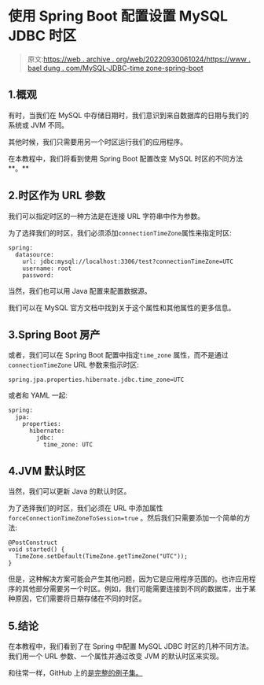 # 使用 Spring Boot 配置设置 MySQL JDBC 时区

> 原文:[https://web . archive . org/web/20220930061024/https://www . bael dung . com/MySQL-JDBC-time zone-spring-boot](https://web.archive.org/web/20220930061024/https://www.baeldung.com/mysql-jdbc-timezone-spring-boot)

## 1.概观

有时，当我们在 MySQL 中存储日期时，我们意识到来自数据库的日期与我们的系统或 JVM 不同。

其他时候，我们只需要用另一个时区运行我们的应用程序。

在本教程中，我们将看到使用 Spring Boot 配置改变 MySQL 时区的不同方法**。**

## 2.时区作为 URL 参数

我们可以指定时区的一种方法是在连接 URL 字符串中作为参数。

为了选择我们的时区，我们必须添加`connectionTimeZone`属性来指定时区:

```
spring:
  datasource:
    url: jdbc:mysql://localhost:3306/test?connectionTimeZone=UTC
    username: root
    password:
```

当然，我们也可以用 Java 配置来配置数据源。

我们可以在 MySQL 官方文档中找到关于这个属性和其他属性的更多信息。

## 3.Spring Boot 房产

或者，我们可以在 Spring Boot 配置中指定`time_zone` 属性，而不是通过`connectionTimeZone` URL 参数来指示时区:

```
spring.jpa.properties.hibernate.jdbc.time_zone=UTC
```

或者和 YAML 一起:

```
spring:
  jpa:
    properties:
      hibernate:
        jdbc:
          time_zone: UTC
```

## 4.JVM 默认时区

当然，我们可以更新 Java 的默认时区。

为了选择我们的时区，我们必须在 URL 中添加属性`forceConnectionTimeZoneToSession=true` 。然后我们只需要添加一个简单的方法:

```
@PostConstruct
void started() {
  TimeZone.setDefault(TimeZone.getTimeZone("UTC"));
}
```

但是，这种解决方案可能会产生其他问题，因为它是应用程序范围的。也许应用程序的其他部分需要另一个时区。例如，我们可能需要连接到不同的数据库，出于某种原因，它们需要将日期存储在不同的时区。

## 5.结论

在本教程中，我们看到了在 Spring 中配置 MySQL JDBC 时区的几种不同方法。我们用一个 URL 参数、一个属性并通过改变 JVM 的默认时区来实现。

和往常一样，GitHub 上的[是完整的例子集。](https://web.archive.org/web/20220926192333/https://github.com/eugenp/tutorials/tree/master/persistence-modules/spring-boot-mysql)